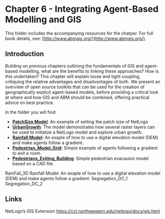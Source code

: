 # Chapter 6 - Integrating Agent-Based Modelling and GIS

This folder includes the accompanying resources for the chatper. For full book details, see: [http://www.abmgis.org/](http://www.abmgis.org/).

## Introduction

Building on previous chapters outlining the fundamentals of GIS and agent-based modelling, what are the benefits to linking these approaches? How is this undertaken? This chapter will explain loose and tight coupling, critiquing the relative advantages and disadvantages of both. We present an overview of open source toolkits that can be used for the creation of geographically explicit agent-based models, before providing a critical look at where and how GIS and ABM should be combined, offering practical advice on best practice.

In the folder you will find:

* [**PatchSize Model**](Models/PatchSize): An example of setting the patch size of NetLogo 
* **[UrbanGrowth](Models/UrbanGrowth)**: The model demonstrates how several raster layers can be used to initialize a NetLogo model and explore urban growth.
* **[Rainfall Model](Models/Rainfall)**: An exaple of how to use a digital elevation model (DEM) and make agents follow a gradient. 
* [**Pedestrian_Model_Grid**](Models/Pedestrian_Model_Grid): Simple example of agents following a gradient to exit a room.
* [**Pedestrians_Exiting_Building**](Models/Pedestrians_Exiting_Building): Simple pedestrian evacauion model based on a CAD file.




RainFall_3D
Rainfall Model: An exaple of how to use a digital elevation model (DEM) and make agents follow a gradient. 
Segregation_DC_1
Segregation_DC_2

## Links

NetLogo’s GIS Extension <https://ccl.northwestern.edu/netlogo/docs/gis.html>